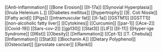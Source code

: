 [[Anti-inflammation]]
[[Bone Erosion]]
[[Il-17a]]
[[Synovial Hyperplasia]]
[[Inula Helenium L.]]
[[Diabetes mellitus]]
[[hypertrophy]]
[[E. Coli Nissle]]
[[Fatty acid]]
[[Pigs]]
[[intramuscular fat]]
[[Il-1a]]
[[GSTM1]]
[[GSTT1]]
[[non-alcoholic fatty liver]]
[[Cytokines]]
[[Curcumin]]
[[par-1]]
[[Ace-2]]
[[Covid-19]]
[[Sars-cov-2]]
[[gp130]]
[[Stat3]]
[[LIF]]
[[Il-11]]
[[Hyper-ige Syndrome]]
[[Il6st]]
[[Obesity]]
[[Inflammation]]
[[Cpt-1]]
[[T. Chebula]]
[[Inflammation]]
[[Stat3]]
[[Biochanin A]]
[[Dietary Polyphenol]]
[[Osteoclast]]
[[prostate cancer]]
[[Rankl]]
